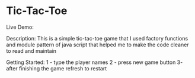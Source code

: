 # Tic-Tac-Toe

Live Demo: 

Description: This is a simple tic-tac-toe game that I used factory functions and module pattern of java script that helped me to make the code cleaner to read and maintain

Getting Started:
1 - type the player names
2 - press new game button
3- after finishing the game  refresh to restart
